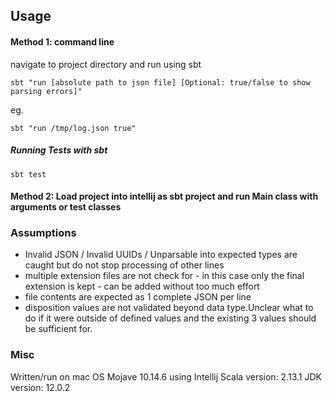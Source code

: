 ## Usage
#### Method 1: command line

navigate to project directory and run using sbt
```
sbt "run [absolute path to json file] [Optional: true/false to show parsing errors]"
```

eg.
```
sbt "run /tmp/log.json true"
```
##### Running Tests with sbt
```sbt test```
#### Method 2: Load project into intellij as sbt project and run Main class with arguments or test classes

### Assumptions
* Invalid JSON / Invalid UUIDs / Unparsable into expected types are caught but do not stop processing of other lines
* multiple extension files are not check for - in this case only the final extension is kept
		- can be added without too much effort
* file contents are expected as 1 complete JSON per line
* disposition values are not validated beyond data type.Unclear what to do if it were outside of defined values and the existing 3 values should be sufficient for.

### Misc 
Written/run on mac OS Mojave 10.14.6 using Intellij
Scala version: 2.13.1
JDK version: 12.0.2
